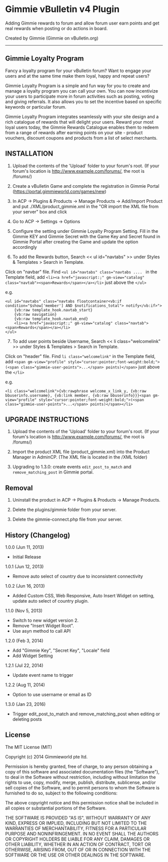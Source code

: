 # Gimmie vBulletin v4 Plugin

Adding Gimmie rewards to forum and allow forum user earn points and get real rewards when posting or do actions in board.


Created by Gimmie (Gimmie on vBulletin.org)

---------------------------------------------

Gimmie Loyalty Program
------------------------------
Fancy a loyalty program for your vBulletin forum? Want to engage your users and at the same time make them loyal, happy and repeat users?

Gimmie Loyalty Program is a simple and fun way for you to create and manage a loyalty program you can call your own. You can now incentivize your users to participate more in forum activities such as posting, voting and giving referrals.  It also allows you to set the incentive based on specific keywords or particular forum.

Gimmie Loyalty Program integrates seamlessly with your site design and a rich catalogue of rewards that will delight your users. Reward your most loyal users today,  the Gimmie Rewards Catalogue enables them to redeem from a range of rewards after earning points on your site - product vouchers, discount coupons and products from a list of select merchants.

INSTALLATION
-----------------------

1. Upload the contents of the 'Upload' folder to your forum's root.
  (If your forum's location is http://www.example.com/forums/, the root is /forums/)

2. Create a vBulletin Game and complete the registration in Gimmie Portal (https://portal.gimmieworld.com/games/new)

3. In ACP -> Plugins & Products -> Manage Products -> Add/Import Product and put
   ./XML/product_gimmie.xml
   in the "OR import the XML file from your server" box and click

4. Go to ACP -> Settings -> Options

5. Configure the setting under Gimmie Loyalty Program Setting. Fill in the Gimmie KEY and Gimmie Secret with the Game Key and Secret found in Gimmie Portal after creating the Game and update the option accordingly

6. To add the Rewards button, Search << ul id="navtabs" >> under Styles & Templates > Search in Template.

  Click on "navbar" file. Find `<ul id="navtabs" class="navtabs .... ` in the Template field,
  add `<li><a href="javascript:;" gm-view="catalog" class="navtab"><span>Rewards</span></a></li>` just above the `</ul>`

  e.g.
  
  ````
  <ul id="navtabs" class="navtabs floatcontainer<vb:if condition="$show['member'] AND $notifications_total"> notify</vb:if>">
      {vb:raw template_hook.navtab_start}
      {vb:raw navigation}
      {vb:raw template_hook.navtab_end}
      <li><a href="javascript:;" gm-view="catalog" class="navtab"><span>Rewards</span></a></li>
  </ul>
  ````
  
7. To add user points beside Username, Search << li class="welcomelink" >> under Styles & Templates > Search in Template.

  Click on "header" file. Find `li class="welcomelink"` in the Template field, add `<span gm-view="profile" style="cursor:pointer;font-weight:bold;">(<span class="gimmie-user-points">...</span> points)</span>` just above the `</li>`

  e.g.
  ````
  <li class="welcomelink">{vb:rawphrase welcome_x_link_y, {vb:raw bbuserinfo.username}, {vb:link member, {vb:raw bbuserinfo}}}<span gm-view="profile" style="cursor:pointer;font-weight:bold;">(<span class="gimmie-user-points">...</span> points)</span></li>
  ````

UPGRADE INSTRUCTIONS
----------------------------------------
1. Upload the contents of the 'Upload' folder to your forum's root.
   (If your forum's location is http://www.example.com/forums/, the root is /forums/)

2. Import the product XML file (product_gimmie.xml) into the Product Manager in AdminCP.
   (The XML file is located in the /XML folder)
3. Upgrading to 1.3.0: create events `edit_post_to_match` and `remove_matching_post` in Gimmie portal.


Removal
----------------
1. Uninstall the product in ACP -> Plugins & Products -> Manage Products.

2. Delete the plugins/gimmie folder from your server.

3. Delete the gimmie-connect.php file from your server.



History (Changelog)
------------------------------
1.0.0 (Jun 11, 2013)
- Initial Release

1.0.1 (Jun 12, 2013)
- Remove auto select of country due to inconsistent connectivity

1.0.2 (Jun 16, 2013)
- Added Custom CSS, Web Responsive, Auto Insert Widget on setting, update auto select of country plugin.

1.1.0 (Nov 5, 2013)
- Switch to new widget version 2.
- Remove "Insert Widget Root".
- Use asyn method to call API

1.2.0 (Feb 3, 2014)
- Add "Gimmie Key", "Secret Key", "Locale" field
- Add Widget Setting

1.2.1 (Jul 22, 2014)
- Update event name to trigger

1.2.2 (Aug 11, 2014)
- Option to use username or email as ID

1.3.0 (Jan 23, 2016)
- Trigger edit_post_to_match and remove_matching_post when editing or deleting posts



License
------------------------------
The MIT License (MIT)

Copyright (c) 2014 Gimmieworld pte ltd.

Permission is hereby granted, free of charge, to any person obtaining a copy
of this software and associated documentation files (the "Software"), to deal
in the Software without restriction, including without limitation the rights
to use, copy, modify, merge, publish, distribute, sublicense, and/or sell
copies of the Software, and to permit persons to whom the Software is
furnished to do so, subject to the following conditions:

The above copyright notice and this permission notice shall be included in all
copies or substantial portions of the Software.

THE SOFTWARE IS PROVIDED "AS IS", WITHOUT WARRANTY OF ANY KIND, EXPRESS OR
IMPLIED, INCLUDING BUT NOT LIMITED TO THE WARRANTIES OF MERCHANTABILITY,
FITNESS FOR A PARTICULAR PURPOSE AND NONINFRINGEMENT. IN NO EVENT SHALL THE
AUTHORS OR COPYRIGHT HOLDERS BE LIABLE FOR ANY CLAIM, DAMAGES OR OTHER
LIABILITY, WHETHER IN AN ACTION OF CONTRACT, TORT OR OTHERWISE, ARISING FROM,
OUT OF OR IN CONNECTION WITH THE SOFTWARE OR THE USE OR OTHER DEALINGS IN THE
SOFTWARE.
